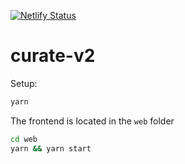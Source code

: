 [![Netlify Status](https://api.netlify.com/api/v1/badges/e3b752a5-e80b-4c4a-87db-2e7ca6b6d78a/deploy-status?branch=master)](https://app.netlify.com/sites/curate-v2/deploys)

# curate-v2

Setup:

```bash
yarn
```

The frontend is located in the `web` folder

```bash
cd web
yarn && yarn start
```

